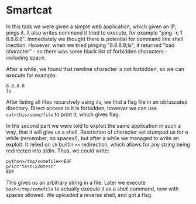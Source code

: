 # Smartcat

In this task we were given a simple web application, which given an IP, pings it.
It also writes command it tried to execute, for example "ping -c 1 8.8.8.8". 
Immediately we thought there is potential for command line shell inection. However, when
we tried pinging "8.8.8.8;ls", it returned "bad character" - so there was some black list
of forbidden characters - including space.

After a while, we found that newline character is not forbidden, so we can execute for
example:
```
8.8.8.8
ls
```
After listing all files recursively using `du`, we find a flag file in an obfuscated directory.
Direct access to it is forbidden, however we can use `cat<this/some/file` to print it, which
gives flag.

In the second part we were told to exploit the same application in such a way, that it will
give us a shell. Restriction of character set stumped us for a while (remember, no spaces!), but
after a while we managed to write an exploit. It relied on `sh` builtin `<<` redirection, which
allows for any string being redirected into stdin. Thus, we could write:
```
python>/tmp/somefile<<EOF
print"test\x20test"
EOF
```
This gives us an arbitrary string in a file. Later we execute `bash</tmp/somefile` to actually
execute it as a shell command, now with spaces allowed. We uploaded a reverse shell, and got
a flag.
